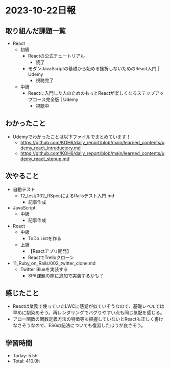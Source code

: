 
# 2023-10-22日報

## 取り組んだ課題一覧
* React
  * 初級
    * Reactの公式チュートリアル
      * 読了
    * モダンJavaScriptの基礎から始める挫折しないためのReact入門 | Udemy
      * 視聴完了
  * 中級
    * Reactに入門した人のためのもっとReactが楽しくなるステップアップコース完全版 | Udemy
      * 視聴中

## わかったこと
* Udemyでわかったことは以下ファイルでまとめています！
  * https://github.com/KOH6/daily_report/blob/main/learned_contents/udemy_react_introductory.md
  * https://github.com/KOH6/daily_report/blob/main/learned_contents/udemy_react_stepup.md

## 次やること
* 自動テスト
  * 12_test/002_RSpecによるRailsテスト入門.md
    * 記事作成
* JavaScript
  * 中級
    * 記事作成
* React
  * 中級
    * ToDo Listを作る
  * 上級
    * 【Reactアプリ開発】
    * ReactでTrelloクローン
* 11_Ruby_on_Rails/002_twitter_clone.md
  * Twitter Blueを実装する
    * SPA課題の際に追加で実装するかも？

## 感じたこと
* Reactは業務で使っていたLWCに感覚が似ていそうなので、基礎レベルでは早めに馴染めそう。再レンダリングでバグりやすい点も同じ気配を感じる。
* アロー関数の関数定義方法の特徴等も把握していないとReactも正しく書けなさそうなので、ES6の記法についても復習したほうが良さそう。

## 学習時間
* Today: 5.5h
* Total: 410.0h